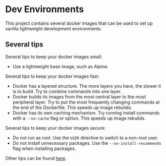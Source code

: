 # Dev Environments

This project contains several docker images that can be used to set up vanilla lightweight development environments.

## Several tips

Several tips to keep your docker images small:

- Use a lightweight base image, such as Alpine.

Several tips to keep your docker images fast:

- Docker has a layered structure. The more layers you have, the slower it is to build. Try to combine commands into one layer.
- Docker builds its images from the most central layer to the most peripheral layer. Try to put the most frequently changing commands at the end of the Dockerfile. This speeds up image rebuilds.
- Docker has its own caching mechanism. Try running install commands with a `--no-cache` flag or option. This speeds up image rebuilds.

Several tips to keep your docker images secure:

- Do not run as root. Use the `USER` directive to switch to a non-root user.
- Do not install unnecessary packages. Use the `--no-install-recommends` flag when installing packages.

Other tips can be found [here](https://docs.docker.com/develop/develop-images/dockerfile_best-practices/).
